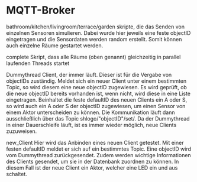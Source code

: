 # MQTT-Broker

bathroom/kitchen/livingroom/terrace/garden
    skripte, die das Senden von einzelnen Sensoren simulieren. Dabei wurde hier jeweils eine feste objectID eingetragen und die Sensordaten werden random erstellt.
    Somit können auch einzelne Räume gestartet werden.
    
complete 
    Skript, dass alle Räume (oben genannt) gleichzeitig in parallel laufenden Threads startet
    
Dummythread
    Client, der immer läuft. Dieser ist für die Vergabe von objectIDs zuständig. Meldet sich ein neuer Client unter einem bestimmten Topic, so wird diesem eine neue objectID 
    zugewiesen. Es wird geprüft, ob die neue objectID bereits vorhanden ist, wenn nicht, wird diese in eine Liste eingetragen.
    Beinhaltet die feste defaultID des neuen Clients ein A oder S, so wird auch ein A oder S der objectID zugewiesen, um einen Sensor von einem Aktor unterscheiden zu können.
    Die Kommunikation läuft dann ausschließlich über das Topic shlogo/"objectID"/set/.
    Da der Dummythread in einer Dauerschleife läuft, ist es immer wieder möglich, neue Clients zuzuweisen.
    
    
new_Client
    Hier wird das Anbinden eines neuen Client getestet. Mit einer festen defaultID meldet er sich auf ein bestimmtes Topic. Eine objectID wird vom Dummythread zurückgesendet.
    Zudem werden wichtige Informationen des Clients gesendet, um sie in der Datenbank zuordnen zu können.
    In diesem Fall ist der neue Client ein Aktor, welcher eine LED ein und aus schaltet.
    
    
